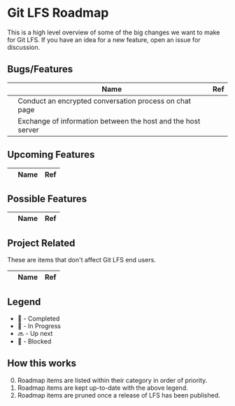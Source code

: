 # Git LFS Roadmap

This is a high level overview of some of the big changes we want to make for
Git LFS. If you have an idea for a new feature, open an issue for discussion.

## Bugs/Features

| | Name | Ref |
| ------ | ---- | --- |
| | Conduct an encrypted conversation process on chat page | |  
| | Exchange of information between the host and the host server | | 



## Upcoming Features

| | Name | Ref |
| ------ | ---- | --- |


## Possible Features

| | Name | Ref |
| ------ | ---- | --- |


## Project Related

These are items that don't affect Git LFS end users.

| | Name | Ref |
| ------ | ---- | --- |


## Legend

* :ship: - Completed
* :construction: - In Progress
* :soon: - Up next
* :no_entry_sign: - Blocked

## How this works

0. Roadmap items are listed within their category in order of priority.
0. Roadmap items are kept up-to-date with the above legend.
0. Roadmap items are pruned once a release of LFS has been published.
